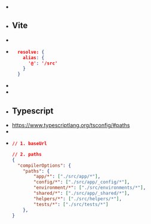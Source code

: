 -
- ## Vite
-
- ```json
    resolve: {
      alias: {
        '@': '/src'
      }
    }
  ```
-
-
- ## Typescript
- https://www.typescriptlang.org/tsconfig/#paths
-
- ```json 
  // 1. baseUrl
  
  // 2. paths
  {
    "compilerOptions": {
      "paths": {
          "app/*": ["./src/app/*"],
          "config/*": ["./src/app/_config/*"],
          "environment/*": ["./src/environments/*"],
          "shared/*": ["./src/app/_shared/*"],
          "helpers/*": ["./src/helpers/*"],
          "tests/*": ["./src/tests/*"]
      },
  }
  ```